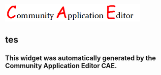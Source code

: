 ![CAE](https://github.com/GHProjectsTest/CAE-Deployment-Temp/blob/gh-pages/frontendComponent-177/img/logo.png)  

tes
===================


This widget was automatically generated by the Community Application Editor CAE.  
---------------
